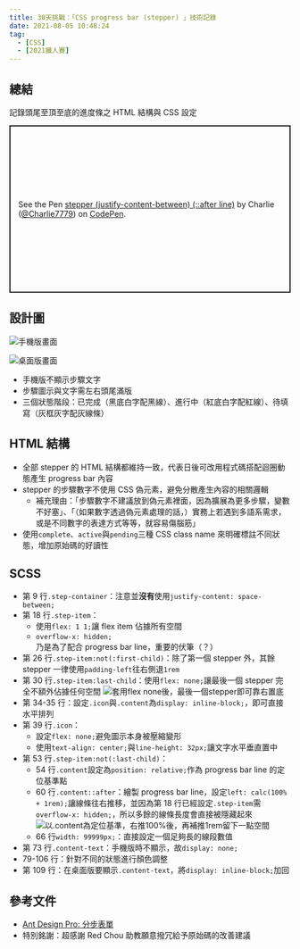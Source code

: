 ```yaml
---
title: 30天挑戰：「CSS progress bar (stepper) 」技術記錄
date: 2021-08-05 10:48:24
tag:
  - [CSS]
  - [2021鐵人賽]
---
```


## 總結

記錄頭尾至頂至底的進度條之 HTML 結構與 CSS 設定

<p class="codepen" data-height="300" data-theme-id="dark" data-default-tab="css,result" data-slug-hash="Pomdayv" data-user="Charlie7779" style="height: 300px; box-sizing: border-box; display: flex; align-items: center; justify-content: center; border: 2px solid; margin: 1em 0; padding: 1em;">
  <span>See the Pen <a href="https://codepen.io/Charlie7779/pen/Pomdayv">
  stepper (justify-content-between) (::after line)</a> by Charlie (<a href="https://codepen.io/Charlie7779">@Charlie7779</a>)
  on <a href="https://codepen.io">CodePen</a>.</span>
</p>
<script async src="https://cpwebassets.codepen.io/assets/embed/ei.js"></script>

## 設計圖

![手機版畫面](/2021/ithome2021-1-progress-bar/mobile.png)

![桌面版畫面](/2021/ithome2021-1-progress-bar/desktop.png)

- 手機版不顯示步驟文字
- 步驟圖示與文字需左右頭尾滿版
- 三個狀態階段：已完成（黑底白字配黑線）、進行中（紅底白字配紅線）、待填寫（灰框灰字配灰線條）

## HTML 結構

<script src="https://gist.github.com/tzynwang/8383c1f085057180b1cf87473c7e9e31.js"></script>

- 全部 stepper 的 HTML 結構都維持一致，代表日後可改用程式碼搭配迴圈動態產生 progress bar 內容
- stepper 的步驟數字不使用 CSS 偽元素，避免分散產生內容的相關邏輯
  - 補充理由：「步驟數字不建議放到偽元素裡面，因為擴展為更多步驟，變數不好塞」、「（如果數字透過偽元素處理的話，）實務上若遇到多語系需求，或是不同數字的表達方式等等，就容易傷腦筋」
- 使用`complete`、`active`與`pending`三種 CSS class name 來明確標註不同狀態，增加原始碼的好讀性

## SCSS

<script src="https://gist.github.com/tzynwang/ad326ea498a0945085e5961e188a3c21.js"></script>

- 第 9 行`.step-container`：注意並**沒有**使用`justify-content: space-between;`
- 第 18 行`.step-item`：
  - 使用`flex: 1 1;`讓 flex item 佔據所有空間
  - `overflow-x: hidden;`乃是為了配合 progress bar line，重要的伏筆（？）
- 第 26 行`.step-item:not(:first-child)`：除了第一個 stepper 外，其餘 stepper 一律使用`padding-left`往右側退`1rem`
- 第 30 行`.step-item:last-child`：使用`flex: none;`讓最後一個 stepper 完全不額外佔據任何空間
  ![套用flex none後，最後一個stepper即可靠右置底](/2021/ithome2021-1-progress-bar/flex-none-demo.gif)
- 第 34-35 行：設定`.icon`與`.content`為`display: inline-block;`，即可直接水平排列
- 第 39 行`.icon`：
  - 設定`flex: none;`避免圖示本身被壓縮變形
  - 使用`text-align: center;`與`line-height: 32px;`讓文字水平垂直置中
- 第 53 行`.step-item:not(:last-child)`：
  - 54 行`.content`設定為`position: relative;`作為 progress bar line 的定位基準點
  - 60 行`.content::after`：繪製 progress bar line，設定`left: calc(100% + 1rem);`讓線條往右推移，並因為第 18 行已經設定`.step-item`需`overflow-x: hidden;`，所以多餘的線條長度會直接被隱藏起來
    ![以.content為定位基準，右推100%後，再補推1rem留下一點空間](/2021/ithome2021-1-progress-bar/progress-line-demo.gif)
  - 66 行`width: 99999px;`：直接設定一個足夠長的線段數值
- 第 73 行`.content-text`：手機版時不顯示，故`display: none;`
- 79-106 行：針對不同的狀態進行顏色調整
- 第 109 行：在桌面版要顯示`.content-text`，將`display: inline-block;`加回

## 參考文件

- [Ant Design Pro: 分步表單](https://preview.pro.ant.design/form/step-form)
- 特別銘謝：超感謝 Red Chou 助教願意撥冗給予原始碼的改善建議
